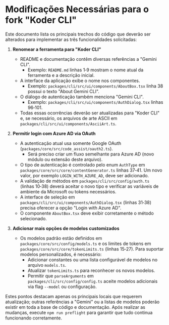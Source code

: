 # Modificações Necessárias para o fork "Koder CLI"

Este documento lista os principais trechos do código que deverão ser alterados para implementar as três funcionalidades solicitadas:

1. **Renomear a ferramenta para "Koder CLI"**
   - README e documentação contêm diversas referências a "Gemini CLI".
     - Exemplo: `README.md` linhas 1‑9 mostram o nome atual da ferramenta e a descrição inicial.
   - A interface da aplicação exibe o nome nos componentes.
     - Exemplo: `packages/cli/src/ui/components/AboutBox.tsx` linha 38 possui o texto "About Gemini CLI".
   - O diálogo de autenticação também menciona "Gemini CLI".
     - Exemplo: `packages/cli/src/ui/components/AuthDialog.tsx` linhas 96‑101.
   - Todas essas ocorrências deverão ser atualizadas para "Koder CLI" e, se necessário, os arquivos de arte ASCII em `packages/cli/src/ui/components/AsciiArt.ts`.

2. **Permitir login com Azure AD via OAuth**
   - A autenticação atual usa somente Google OAuth (`packages/core/src/code_assist/oauth2.ts`).
     - Será preciso criar um fluxo semelhante para Azure AD (novo módulo ou extensão deste arquivo).
   - O tipo de autenticação é controlado pelo enum `AuthType` em `packages/core/src/core/contentGenerator.ts` linhas 37‑41. Um novo valor, por exemplo `LOGIN_WITH_AZURE_AD`, deve ser adicionado.
   - A validação de métodos em `packages/cli/src/config/auth.ts` (linhas 10‑38) deverá aceitar o novo tipo e verificar as variáveis de ambiente da Microsoft ou tokens necessários.
   - A interface de seleção em `packages/cli/src/ui/components/AuthDialog.tsx` (linhas 31‑38) precisa oferecer a opção "Login with Azure AD".
   - O componente `AboutBox.tsx` deve exibir corretamente o método selecionado.

3. **Adicionar mais opções de modelos customizados**
   - Os modelos padrão estão definidos em `packages/core/src/config/models.ts` e os limites de tokens em `packages/core/src/core/tokenLimits.ts` (linhas 15‑27). Para suportar modelos personalizados, é necessário:
     - Adicionar constantes ou uma lista configurável de modelos no arquivo `models.ts`.
     - Atualizar `tokenLimits.ts` para reconhecer os novos modelos.
     - Permitir que `parseArguments` em `packages/cli/src/config/config.ts` aceite modelos adicionais via flag `--model` ou configuração.

Estes pontos destacam apenas os principais locais que requerem atualização; outras referências a "Gemini" ou a listas de modelos poderão existir em toda a base de código e documentação. Após realizar as mudanças, execute `npm run preflight` para garantir que tudo continua funcionando corretamente.
